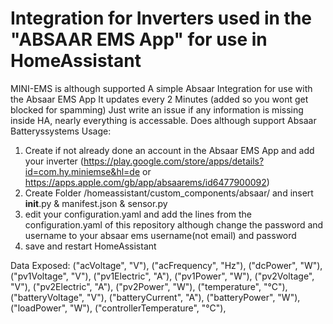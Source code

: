 # Integration for Inverters used in the "ABSAAR EMS App" for use in HomeAssistant
MINI-EMS is although supported
A simple Absaar Integration for use with the Absaar EMS App
It updates every 2 Minutes (added so you wont get blocked for spamming)
Just write an issue if any information is missing inside HA, nearly everything is accessable.
Does although support Absaar Batteryssystems
Usage:
1. Create if not already done an account in the Absaar EMS App and add your inverter (https://play.google.com/store/apps/details?id=com.hy.miniemse&hl=de or https://apps.apple.com/gb/app/absaarems/id6477900092)
2. Create Folder /homeassistant/custom_components/absaar/ and insert __init__.py & manifest.json & sensor.py
3. edit your configuration.yaml and add the lines from the configuration.yaml of this repository although change the password and username to your absaar ems username(not email) and password
4. save and restart HomeAssistant


Data Exposed:
("acVoltage", "V"),
("acFrequency", "Hz"),
("dcPower", "W"),
("pv1Voltage", "V"),
("pv1Electric", "A"),
("pv1Power", "W"),
("pv2Voltage", "V"),
("pv2Electric", "A"),
("pv2Power", "W"),
("temperature", "°C"),
("batteryVoltage", "V"),
("batteryCurrent", "A"),
("batteryPower", "W"),
("loadPower", "W"),
("controllerTemperature", "°C"),


